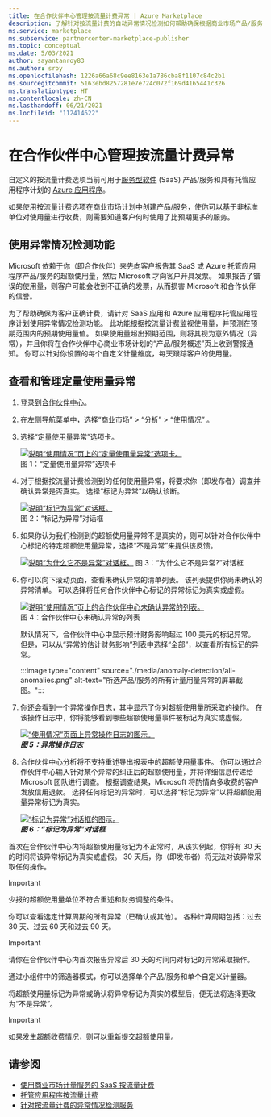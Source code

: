 ```yaml
---
title: 在合作伙伴中心管理按流量计费异常 | Azure Marketplace
description: 了解针对按流量计费的自动异常情况检测如何帮助确保根据商业市场产品/服务的定量使用量为客户正确计费。
ms.service: marketplace
ms.subservice: partnercenter-marketplace-publisher
ms.topic: conceptual
ms.date: 5/03/2021
author: sayantanroy83
ms.author: sroy
ms.openlocfilehash: 1226a66a68c9ee8163e1a786cba8f1107c84c2b1
ms.sourcegitcommit: 5163ebd8257281e7e724c072f169d4165441c326
ms.translationtype: HT
ms.contentlocale: zh-CN
ms.lasthandoff: 06/21/2021
ms.locfileid: "112414622"
---
```

# <a name="manage-metered-billing-anomalies-in-partner-center"></a>在合作伙伴中心管理按流量计费异常

自定义的按流量计费选项当前可用于[服务型软件](plan-saas-offer.md) (SaaS) 产品/服务和具有托管应用程序计划的 [Azure 应用程序](plan-azure-application-offer.md#types-of-plans)。

如果使用按流量计费选项在商业市场计划中创建产品/服务，使你可以基于非标准单位对使用量进行收费，则需要知道客户何时使用了比预期更多的服务。

## <a name="use-the-anomaly-detection-feature"></a>使用异常情况检测功能

Microsoft 依赖于你（即合作伙伴）来先向客户报告其 SaaS 或 Azure 托管应用程序产品/服务的超额使用量，然后 Microsoft 才向客户开具发票。 如果报告了错误的使用量，则客户可能会收到不正确的发票，从而损害 Microsoft 和合作伙伴的信誉。

为了帮助确保为客户正确计费，请针对 SaaS 应用和 Azure 应用程序托管应用程序计划使用异常情况检测功能。 此功能根据按流量计费监视使用量，并预测在预期范围内的预期使用量值。 如果使用量超出预期范围，则将其视为意外情况（异常），并且你将在合作伙伴中心商业市场计划的“产品/服务概述”页上收到警报通知。 你可以针对你设置的每个自定义计量维度，每天跟踪客户的使用量。

## <a name="view-and-manage-metered-usage-anomalies"></a>查看和管理定量使用量异常

1. 登录到[合作伙伴中心](https://partner.microsoft.com/dashboard/home)。
1. 在左侧导航菜单中，选择“商业市场” > “分析” > “使用情况”  。
1. 选择“定量使用量异常”选项卡。

    [![说明“使用情况”页上的“定量使用量异常”选项卡。](./media/anomaly-detection/metered-usage-anomalies.png)](./media/anomaly-detection/metered-usage-anomalies.png#lightbox)<br>
    图 1：“定量使用量异常”选项卡

1. 对于根据按流量计费检测到的任何使用量异常，将要求你（即发布者）调查并确认异常是否真实。 选择“标记为异常”以确认诊断。

     [![说明“标记为异常”对话框。](./media/anomaly-detection/mark-as-anomaly.png)](./media/anomaly-detection/mark-as-anomaly.png#lightbox)<br>
    图 2：“标记为异常”对话框

1. 如果你认为我们检测到的超额使用量异常不是真实的，则可以针对合作伙伴中心标记的特定超额使用量异常，选择“不是异常”来提供该反馈。

    [![说明“为什么它不是异常”对话框。](./media/anomaly-detection/why-is-it-not-an-anomaly.png)](./media/anomaly-detection/why-is-it-not-an-anomaly.png#lightbox)
    图 3：“为什么它不是异常?”对话框

1. 你可以向下滚动页面，查看未确认异常的清单列表。 该列表提供你尚未确认的异常清单。 可以选择将任何合作伙伴中心标记的异常标记为真实或虚假。

   [![说明“使用情况”页上的合作伙伴中心未确认异常的列表。](./media/anomaly-detection/unacknowledged-anomalies.png)](./media/anomaly-detection/unacknowledged-anomalies.png#lightbox)<br>
    图 4：合作伙伴中心未确认异常的列表

    默认情况下，合作伙伴中心中显示预计财务影响超过 100 美元的标记异常。 但是，可以从“异常的估计财务影响”列表中选择“全部”，以查看所有标记的异常。 

    :::image type="content" source="./media/anomaly-detection/all-anomalies.png" alt-text="所选产品/服务的所有计量用量异常的屏幕截图。":::

1. 你还会看到一个异常操作日志，其中显示了你对超额使用量所采取的操作。 在该操作日志中，你将能够看到哪些超额使用量事件被标记为真实或虚假。

   [![“使用情况”页面上异常操作日志的图示。](./media/anomaly-detection/anomaly-action-log.png)](./media/anomaly-detection/anomaly-action-log.png#lightbox)<br>
   ***图 5：异常操作日志***

1. 合作伙伴中心分析将不支持重述导出报表中的超额使用量事件。 你可以通过合作伙伴中心输入针对某个异常的纠正后的超额使用量，并将详细信息传递给 Microsoft 团队进行调查。 根据调查结果，Microsoft 将酌情向多收费的客户发放信用退款。 选择任何标记的异常时，可以选择“标记为异常”以将超额使用量异常标记为真实。

   [![“标记为异常”对话框的图示。](./media/anomaly-detection/new-reported-usage.png)](./media/anomaly-detection/new-reported-usage.png#lightbox)<br>
   ***图 6：“标记为异常”对话框***

首次在合作伙伴中心内将超额使用量标记为不正常时，从该实例起，你将有 30 天的时间将该异常标记为真实或虚假。 30 天后，你（即发布者）将无法对该异常采取任何操作。

> [!IMPORTANT]
> 少报的超额使用量单位不符合重述和财务调整的条件。

你可以查看选定计算周期的所有异常（已确认或其他）。 各种计算周期包括：过去 30 天、过去 60 天和过去 90 天。

> [!IMPORTANT]
> 请你在合作伙伴中心内首次报告异常后 30 天的时间内对标记的异常采取操作。

通过小组件中的筛选器模式，你可以选择单个产品/服务和单个自定义计量器。

将超额使用量标记为异常或确认将异常标记为真实的模型后，便无法将选择更改为“不是异常”。

> [!IMPORTANT]
> 如果发生超额收费情况，则可以重新提交超额使用量。

## <a name="see-also"></a>请参阅
- [使用商业市场计量服务的 SaaS 按流量计费](./partner-center-portal/saas-metered-billing.md)
- [托管应用程序按流量计费](marketplace-metering-service-apis.md)
- [针对按流量计费的异常情况检测服务](./partner-center-portal/anomaly-detection-service-for-metered-billing.md)
